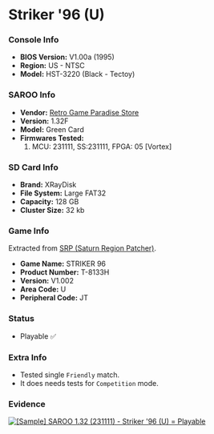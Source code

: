 # Striker '96 (U)

### Console Info

- <b>BIOS Version:</b> V1.00a (1995)
- <b>Region:</b> US - NTSC
- <b>Model:</b> HST-3220 (Black - Tectoy)

### SAROO Info

- <b>Vendor:</b> [Retro Game Paradise Store](https://s.click.aliexpress.com/e/_DlCqvfB)
- <b>Version:</b> 1.32F
- <b>Model:</b> Green Card
- <b>Firmwares Tested:</b>
  1. MCU: 231111, SS:231111, FPGA: 05 [Vortex]

### SD Card Info

- <b>Brand:</b> XRayDisk
- <b>File System:</b> Large FAT32
- <b>Capacity:</b> 128 GB
- <b>Cluster Size:</b> 32 kb

### Game Info

Extracted from [SRP (Saturn Region Patcher)](https://segaxtreme.net/resources/saturn-region-patcher.81/download).

- <b>Game Name:</b> STRIKER 96
- <b>Product Number:</b> T-8133H
- <b>Version:</b> V1.002
- <b>Area Code:</b> U
- <b>Peripheral Code:</b> JT

### Status

- Playable :white_check_mark:

### Extra Info

- Tested single `Friendly` match.
- It does needs tests for `Competition` mode.

### Evidence

[![[Sample] SAROO 1.32 (231111) - Striker '96 (U) = Playable](https://img.youtube.com/vi/Nrn8De0KLGo/0.jpg)](https://www.youtube.com/watch?v=Nrn8De0KLGo)

